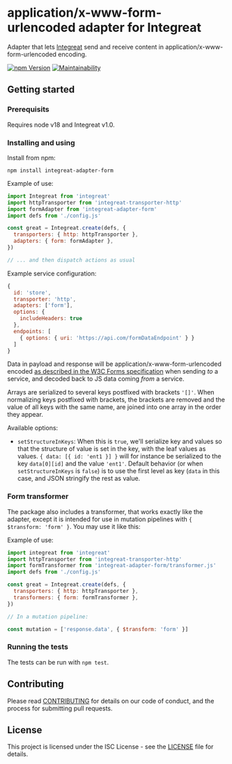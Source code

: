 # application/x-www-form-urlencoded adapter for Integreat

Adapter that lets
[Integreat](https://github.com/integreat-io/integreat) send and receive content
in application/x-www-form-urlencoded encoding.

[![npm Version](https://img.shields.io/npm/v/integreat-adapter-form.svg)](https://www.npmjs.com/package/integreat-adapter-form)
[![Maintainability](https://qlty.sh/badges/345edc80-9da7-4c26-8400-7b5c3c7655d6/maintainability.svg)](https://qlty.sh/gh/integreat-io/projects/integreat-adapter-form)

## Getting started

### Prerequisits

Requires node v18 and Integreat v1.0.

### Installing and using

Install from npm:

```
npm install integreat-adapter-form
```

Example of use:

```javascript
import Integreat from 'integreat'
import httpTransporter from 'integreat-transporter-http'
import formAdapter from 'integreat-adapter-form'
import defs from './config.js'

const great = Integreat.create(defs, {
  transporters: { http: httpTransporter },
  adapters: { form: formAdapter },
})

// ... and then dispatch actions as usual
```

Example service configuration:

```javascript
{
  id: 'store',
  transporter: 'http',
  adapters: ['form'],
  options: {
    includeHeaders: true
  },
  endpoints: [
    { options: { uri: 'https://api.com/formDataEndpoint' } }
  ]
}
```

Data in payload and response will be application/x-www-form-urlencoded encoded
[as described in the W3C Forms specification](https://www.w3.org/TR/html401/interact/forms.html#didx-applicationx-www-form-urlencoded)
when sending _to_ a service, and decoded back to JS data coming _from_ a
service.

Arrays are serialized to several keys postfixed with brackets `'[]'`. When
normalizing keys postfixed with brackets, the brackets are removed and the value
of all keys with the same name, are joined into one array in the order they
appear.

Available options:

- `setStructureInKeys`: When this is `true`, we'll serialize key and values so
  that the structure of value is set in the key, with the leaf values as
  values. `{ data: [{ id: 'ent1 }] }` will for instance be serialized to the
  key `data[0][id]` and the value `'ent1'`. Default behavior (or when
  `setStructureInKeys` is `false`) is to use the first level as key (`data` in
  this case, and JSON stringify the rest as value.

### Form transformer

The package also includes a transformer, that works exactly like the adapter,
except it is intended for use in mutation pipelines with
`{ $transform: 'form' }`. You may use it like this:

Example of use:

```javascript
import integreat from 'integreat'
import httpTransporter from 'integreat-transporter-http'
import formTransformer from 'integreat-adapter-form/transformer.js'
import defs from './config.js'

const great = Integreat.create(defs, {
  transporters: { http: httpTransporter },
  transformers: { form: formTransformer },
})

// In a mutation pipeline:

const mutation = ['response.data', { $transform: 'form' }]
```

### Running the tests

The tests can be run with `npm test`.

## Contributing

Please read
[CONTRIBUTING](https://github.com/integreat-io/integreat-adapter-form/blob/master/CONTRIBUTING.md)
for details on our code of conduct, and the process for submitting pull
requests.

## License

This project is licensed under the ISC License - see the
[LICENSE](https://github.com/integreat-io/integreat-adapter-form/blob/master/LICENSE)
file for details.
